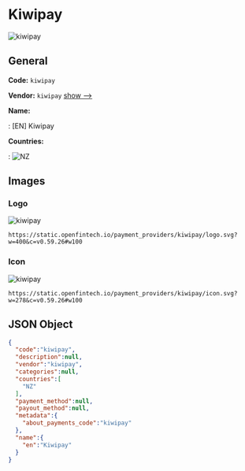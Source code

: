 
# Kiwipay 
![kiwipay](https://static.openfintech.io/payment_providers/kiwipay/logo.svg?w=400&c=v0.59.26#w100)  

## General 
 
**Code:** `kiwipay` 
 
**Vendor:** `kiwipay` [show -->](/vendors/kiwipay/) 
 
**Name:** 
 
:	[EN] Kiwipay 
 
 
**Countries:** 
 
:	![NZ](https://cdnjs.cloudflare.com/ajax/libs/flag-icon-css/3.3.0/flags/4x3/nz.svg#w24)  

## Images 

### Logo 
 
![kiwipay](https://static.openfintech.io/payment_providers/kiwipay/logo.svg?w=400&c=v0.59.26#w100)  

```
https://static.openfintech.io/payment_providers/kiwipay/logo.svg?w=400&c=v0.59.26#w100
```  

### Icon 
 
![kiwipay](https://static.openfintech.io/payment_providers/kiwipay/icon.svg?w=278&c=v0.59.26#w100)  

```
https://static.openfintech.io/payment_providers/kiwipay/icon.svg?w=278&c=v0.59.26#w100
```  

## JSON Object 

```json
{
  "code":"kiwipay",
  "description":null,
  "vendor":"kiwipay",
  "categories":null,
  "countries":[
    "NZ"
  ],
  "payment_method":null,
  "payout_method":null,
  "metadata":{
    "about_payments_code":"kiwipay"
  },
  "name":{
    "en":"Kiwipay"
  }
}
```  
